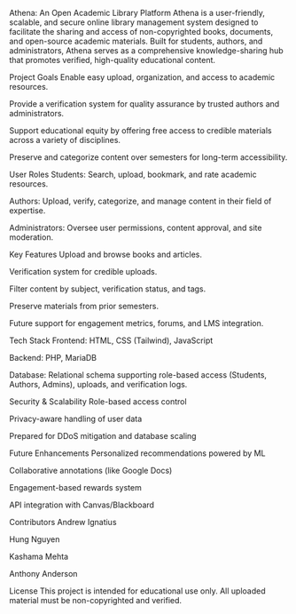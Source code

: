 Athena: An Open Academic Library Platform
Athena is a user-friendly, scalable, and secure online library management system designed to facilitate the sharing and access of non-copyrighted books, documents, and open-source academic materials. Built for students, authors, and administrators, Athena serves as a comprehensive knowledge-sharing hub that promotes verified, high-quality educational content.

Project Goals
Enable easy upload, organization, and access to academic resources.

Provide a verification system for quality assurance by trusted authors and administrators.

Support educational equity by offering free access to credible materials across a variety of disciplines.

Preserve and categorize content over semesters for long-term accessibility.

User Roles
Students: Search, upload, bookmark, and rate academic resources.

Authors: Upload, verify, categorize, and manage content in their field of expertise.

Administrators: Oversee user permissions, content approval, and site moderation.

Key Features
Upload and browse books and articles.

Verification system for credible uploads.

Filter content by subject, verification status, and tags.

Preserve materials from prior semesters.

Future support for engagement metrics, forums, and LMS integration.

Tech Stack
Frontend: HTML, CSS (Tailwind), JavaScript

Backend: PHP, MariaDB

Database: Relational schema supporting role-based access (Students, Authors, Admins), uploads, and verification logs.

Security & Scalability
Role-based access control

Privacy-aware handling of user data

Prepared for DDoS mitigation and database scaling

Future Enhancements
Personalized recommendations powered by ML

Collaborative annotations (like Google Docs)

Engagement-based rewards system

API integration with Canvas/Blackboard

Contributors
Andrew Ignatius

Hung Nguyen

Kashama Mehta

Anthony Anderson

License
This project is intended for educational use only. All uploaded material must be non-copyrighted and verified.
